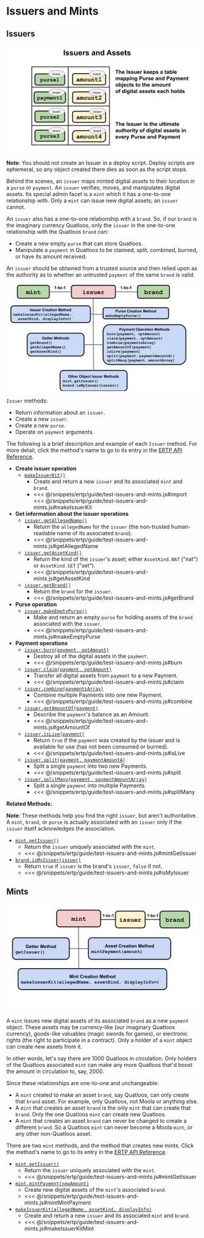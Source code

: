 # Issuers and  Mints

## Issuers
![Issuer structure](./assets/issuers-and-assets.svg)

**Note**: You should not create an Issuer in a deploy script. Deploy scripts are ephemeral, so any object 
created there dies as soon as the script stops.

Behind the scenes, an `issuer` maps minted digital assets to their location in a `purse`
or `payment`. An `issuer` verifies, moves, and manipulates digital assets. 
Its special admin facet is a `mint` which it has a one-to-one
relationship with. Only a `mint` can issue new digital assets; an `issuer` cannot.

An `issuer` also has a one-to-one relationship with a `brand`. So, if
our `brand` is the imaginary currency Quatloos, only
the `issuer` in the one-to-one relationship with the Quatloos `brand`
can:
- Create a new empty `purse` that can store Quatloos.
- Manipulate a `payment` in Quatloos to be claimed, split, combined,
burned, or have its amount received.

An `issuer` should be obtained from a trusted source and
then relied upon as the authority as to whether an untrusted `payment`
of the same `brand` is valid.
 
![Issuer methods](./assets/issuer1.svg)

`Issuer` methods:
- Return information about an `issuer`.
- Create a new `issuer`.
- Create a new `purse`. 
- Operate on `payment` arguments.

The following is
a brief description and example of each `Issuer` method. For
more detail, click the method's name to go to its entry in the [ERTP
API Reference](/reference/ertp-api/).

- **Create issuer operation**
  - [`makeIssuerKit()`](/reference/ertp-api/issuer.md#makeissuerkit-allegedname-assetkind-displayinfo-optshutdownwithfailure-elementshape)
    - Create and return a new `issuer` and its associated `mint` and `brand`.
    - <<< @/snippets/ertp/guide/test-issuers-and-mints.js#import
      <<< @/snippets/ertp/guide/test-issuers-and-mints.js#makeIssuerKit
- **Get information about the issuer operations**
  - [`issuer.getAllegedName()`](/reference/ertp-api/issuer.md#issuer-getallegedname)
    - Return the `allegedName` for the `issuer` (the non-trusted human-readable name of its associated `brand`).
    - <<< @/snippets/ertp/guide/test-issuers-and-mints.js#getAllegedName
  - [`issuer.getAssetKind()`](/reference/ertp-api/issuer.md#issuer-getassetkind)
    - Return the kind of the `issuer`'s asset; either `AssetKind.NAT` ("nat") or `AssetKind.SET` ("set").
    - <<< @/snippets/ertp/guide/test-issuers-and-mints.js#getAssetKind
  - [`issuer.getBrand()`](/reference/ertp-api/issuer.md#issuer-getbrand)
    - Return the `brand` for the `issuer`.
    - <<< @/snippets/ertp/guide/test-issuers-and-mints.js#getBrand
- **Purse operation**
  - [`issuer.makeEmptyPurse()`](/reference/ertp-api/issuer.md#issuer-makeemptypurse)
    - Make and return an empty `purse` for holding assets of the `brand` associated with the `issuer`.
    - <<< @/snippets/ertp/guide/test-issuers-and-mints.js#makeEmptyPurse
- **Payment operations**
  - [`issuer.burn(payment, optAmount)`](/reference/ertp-api/issuer.md#issuer-burn-payment-optamount)
    - Destroy all of the digital assets in the `payment`.
    - <<< @/snippets/ertp/guide/test-issuers-and-mints.js#burn
  - [`issuer.claim(payment, optAmount)`](/reference/ertp-api/issuer.md#issuer-claim-payment-optamount)
    - Transfer all digital assets from `payment` to a new Payment.
    - <<< @/snippets/ertp/guide/test-issuers-and-mints.js#claim
  - [`issuer.combine(paymentsArray)`](/reference/ertp-api/issuer.md#issuer-combine-paymentsarray-opttotalamount)
    - Combine multiple Payments into one new Payment.
    - <<< @/snippets/ertp/guide/test-issuers-and-mints.js#combine
  - [`issuer.getAmountOf(payment)`](/reference/ertp-api/issuer.md#issuer-getamountof-payment)
    - Describe the `payment`'s balance as an Amount.
    - <<< @/snippets/ertp/guide/test-issuers-and-mints.js#getAmountOf
  - [`issuer.isLive(payment)`](/reference/ertp-api/issuer.md#issuer-islive-payment)
    - Return `true` if the `payment` was created by the issuer and is available for use (has not been consumed or burned).
    - <<< @/snippets/ertp/guide/test-issuers-and-mints.js#isLive
  - [`issuer.split(payment, paymentAmountA)`](/reference/ertp-api/issuer.md#issuer-split-payment-paymentamounta)
    - Split a single `payment` into two new Payments.
    - <<< @/snippets/ertp/guide/test-issuers-and-mints.js#split
  - [`issuer.splitMany(payment, paymentAmountArray)`](/reference/ertp-api/issuer.md#issuer-splitmany-payment-amountarray)
    - Split a single `payment` into multiple Payments.
    - <<< @/snippets/ertp/guide/test-issuers-and-mints.js#splitMany


**Related Methods:**

**Note**: These methods help you find the right `issuer`, but aren't authoritative.
A `mint`, `brand`, or `purse` is actually associated with an `issuer` only if
the `issuer` itself acknowledges the association.

- [`mint.getIssuer()`](/reference/ertp-api/mint.md#mint-getissuer)
  - Return the `issuer` uniquely associated with the `mint`.
  - <<< @/snippets/ertp/guide/test-issuers-and-mints.js#mintGetIssuer
- [`brand.isMyIssuer(issuer)`](/reference/ertp-api/brand.md#brand-ismyissuer-allegedissuer)
  - Return `true` if `issuer` is the brand's `issuer`, `false` if not.
  - <<< @/snippets/ertp/guide/test-issuers-and-mints.js#isMyIssuer

## Mints
![Mint methods](./assets/mint.svg)

A `mint` issues new digital assets of its associated `brand` as a new 
`payment` object. These assets may be currency-like (our imaginary
Quatloos currency), goods-like valuables (magic swords for games), or
electronic rights (the right to participate in a contract). Only a
holder of a `mint` object can create new assets from it. 

In other words, let's say there
are 1000 Quatloos in circulation. Only holders of the Quatloos associated
`mint` can make any more Quatloos that'd boost the amount in circulation to, say, 2000.

Since these relationships are one-to-one and unchangeable:
- A `mint` created to make an asset `brand`, say Quatloos, can only create that `brand` asset.
For example, only Quatloos, not Moola or anything else.
- A `mint` that creates an asset `brand` is the only `mint` that can create that `brand`. Only
the one Quatloos `mint` can create new Quatloos.
- A `mint` that creates an asset `brand` can never be changed to create a different `brand`.
So a Quatloos `mint` can never become a Moola `mint`, or any other non-Quatloos asset.

There are two `mint` methods, and the method that creates new mints. Click the method's name to go to its entry in the [ERTP
API Reference](/ertp/api/).
- [`mint.getIssuer()`](/reference/ertp-api/mint.md#mint-getissuer)
  - Return the `issuer` uniquely associated with the `mint`.
  - <<< @/snippets/ertp/guide/test-issuers-and-mints.js#mintGetIssuer
- [`mint.mintPayment(newAmount)`](/reference/ertp-api/mint.md#mint-mintpayment-newamount)
  - Create new digital assets of the `mint`'s associated `brand`.
  - <<< @/snippets/ertp/guide/test-issuers-and-mints.js#mintMintPayment
- [`makeIssuerKit(allegedName, assetKind, displayInfo)`](/reference/ertp-api/issuer.md#makeissuerkit-allegedname-assetkind-displayinfo-optshutdownwithfailure-elementshape)
  - Create and return a new `issuer` and its associated `mint` and `brand`.
  - <<< @/snippets/ertp/guide/test-issuers-and-mints.js#makeIssuerKitMint

